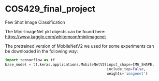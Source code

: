 # COS429_final_project
Few Shot Image Classification


The Mini-ImageNet pkl objects can be found here:
https://www.kaggle.com/whitemoon/miniimagenet

The pretrained version of MobileNetV2 we used for some experiments can be downloaded in the following way:
```python
import tensorflow as tf
base_model = tf.keras.applications.MobileNetV2(input_shape=IMG_SHAPE,
                                               include_top=False,
                                               weights='imagenet')
```
